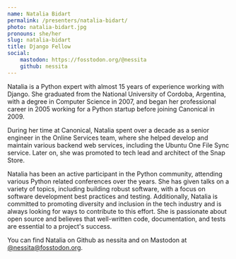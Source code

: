 ```yaml
---
name: Natalia Bidart
permalink: /presenters/natalia-bidart/
photo: natalia-bidart.jpg
pronouns: she/her
slug: natalia-bidart
title: Django Fellow
social:
    mastodon: https://fosstodon.org/@nessita
    github: nessita
---
```


Natalia is a Python expert with almost 15 years of experience working with Django. She graduated from the National University of Cordoba, Argentina, with a degree in Computer Science in 2007, and began her professional career in 2005 working for a Python startup before joining Canonical in 2009.

During her time at Canonical, Natalia spent over a decade as a senior engineer in the Online Services team, where she helped develop and maintain various backend web services, including the Ubuntu One File Sync service. Later on, she was promoted to tech lead and architect of the Snap Store.

Natalia has been an active participant in the Python community, attending various Python related conferences over the years. She has given talks on a variety of topics, including building robust software, with a focus on software development best practices and testing. Additionally, Natalia is committed to promoting diversity and inclusion in the tech industry and is always looking for ways to contribute to this effort. She is passionate about open source and believes that well-written code, documentation, and tests are essential to a project's success.

You can find Natalia on Github as nessita and on Mastodon at [@nessita@fosstodon.org](https://fosstodon.org/@nessita).
